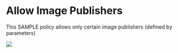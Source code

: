 # Allow Image Publishers

This SAMPLE policy allows only certain image publishers (defined by parameters)

<a href="https://portal.azure.com/#blade/Microsoft_Azure_Policy/CreatePolicyDefinitionBlade/uri/https%3A%2F%2Fraw.githubusercontent.com%2Fpaulhakim%2FAzurePolicies%2Fmaster%2FSamples%2FCompute%2FAllowImagePublishers%2FAzurePolicies.json" target="_blank">
    <img src="http://azuredeploy.net/deploybutton.png"/>
</a>